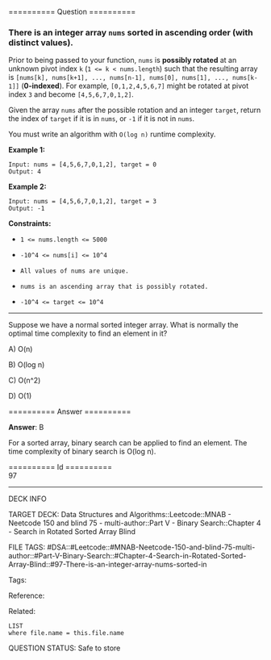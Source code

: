 ========== Question ==========  

### There is an integer array `nums` sorted in ascending order (with **distinct** values).

Prior to being passed to your function, `nums` is **possibly rotated** at an
unknown pivot index `k` (`1 <= k < nums.length`) such that the resulting array
is `[nums[k], nums[k+1], ..., nums[n-1], nums[0], nums[1], ..., nums[k-1]]`
(**0-indexed**). For example, `[0,1,2,4,5,6,7]` might be rotated at pivot index
`3` and become `[4,5,6,7,0,1,2]`.

Given the array `nums` after the possible rotation and an integer `target`,
return the index of `target` if it is in `nums`, or `-1` if it is not in `nums`.

You must write an algorithm with `O(log n)` runtime complexity.

**Example 1:**

```
Input: nums = [4,5,6,7,0,1,2], target = 0
Output: 4
```

**Example 2:**

```
Input: nums = [4,5,6,7,0,1,2], target = 3
Output: -1
```

**Constraints:**

- `1 <= nums.length <= 5000`

- `-10^4 <= nums[i] <= 10^4`

- `All values of nums are unique.`

- `nums is an ascending array that is possibly rotated.`

- `-10^4 <= target <= 10^4`

---

Suppose we have a normal sorted integer array. What is normally the optimal time
complexity to find an element in it?

A) O(n)

B) O(log n)

C) O(n^2)

D) O(1)  

========== Answer ==========  

**Answer**: B

For a sorted array, binary search can be applied to find an element. The time
complexity of binary search is O(log n).

========== Id ==========  
97

---

DECK INFO

TARGET DECK: Data Structures and Algorithms::Leetcode::MNAB - Neetcode 150 and blind 75 - multi-author::Part V - Binary Search::Chapter 4 - Search in Rotated Sorted Array Blind

FILE TAGS: #DSA::#Leetcode::#MNAB-Neetcode-150-and-blind-75-multi-author::#Part-V-Binary-Search::#Chapter-4-Search-in-Rotated-Sorted-Array-Blind::#97-There-is-an-integer-array-nums-sorted-in

Tags:

Reference:

Related:

```dataview
LIST
where file.name = this.file.name
```
QUESTION STATUS: Safe to store
